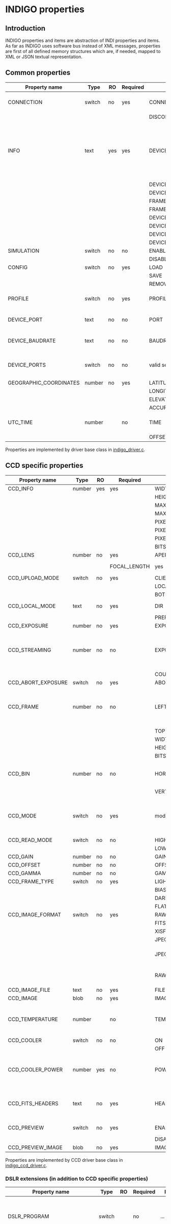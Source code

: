 # INDIGO properties

## Introduction

INDIGO properties and items are abstraction of INDI properties and items. As far as INDIGO uses software bus instead of XML messages,
properties are first of all defined memory structures which are, if needed, mapped to XML or JSON textual representation.

## Common properties

| Property name | Type | RO | Required | Item name | Required | Comments |
| ----- | ----- | ----- | ----- | ----- | ----- | ----- |
| CONNECTION | switch | no | yes | CONNECTED | yes | Item values are undefined if state is not Idle or Ok. |
|  |  |  |  | DISCONNECTED | yes |  |
| INFO | text | yes | yes | DEVICE_NAME | yes | "Device in INDIGO strictly represents device itself and not device driver. Valid DEVICE_INTERFACE values are defined in indigo_driver.h as indigo_device_interface enumeration." |
|  |  |  |  | DEVICE_VERSION | yes |  |
|  |  |  |  | DEVICE_INTERFACE | yes |  |
|  |  |  |  | FRAMEWORK_NAME | no |  |
|  |  |  |  | FRAMEWORK_VERSION | no |  |
|  |  |  |  | DEVICE_MODEL | no |  |
|  |  |  |  | DEVICE_FIRMWARE_REVISION | no |  |
|  |  |  |  | DEVICE_HARDWARE_REVISION | no |  |
|  |  |  |  | DEVICE_SERIAL_NUMBER | no |  |
| SIMULATION | switch | no | no | ENABLED | yes |  |
|  |  |  |  | DISABLED | yes |  |
| CONFIG | switch | no | yes | LOAD | yes |  |
|  |  |  |  | SAVE | yes |  |
|  |  |  |  | REMOVE | yes |  |
| PROFILE | switch | no | yes | PROFILE_0,... | yes | Select the profile number for subsequent CONFIG operation |
| DEVICE_PORT | text | no | no | PORT | no | Either device path like "/dev/tty0" or URL like "lx200://host:port". |
| DEVICE_BAUDRATE | text | no | no | BAUDRATE | no | Serial port configuration in a string like this: 9600-8N1 |
| DEVICE_PORTS | switch | no | no | valid serial port name |  | When selected, it is copied to DEVICE_PORT property. |
| GEOGRAPHIC_COORDINATES | number | no | yes | LATITUDE | yes |  |
|  |  |  |  | LONGITUDE | yes |  |
|  |  |  |  | ELEVATION | yes |  |
|  |  |  |  | ACCURACY | no| GPS driver only |
| UTC_TIME | number |  | no | TIME | yes | It depends on hardware if it is undefined, read-only or read-write. |
|  |  |  |  | OFFSET | yes |  |

Properties are implemented by driver base class in [indigo_driver.c](https://github.com/indigo-astronomy/indigo/blob/master/indigo_libs/indigo_driver.c).

## CCD specific properties

| Property name | Type | RO | Required | Item name | Required | Comments |
| ----- | ----- | ----- | ----- | ----- | ----- | ----- |
| CCD_INFO | number | yes | yes | WIDTH | yes |  |
|  |  |  |  | HEIGHT | yes |  |
|  |  |  |  | MAX_HORIZONTAL_BIN | yes |  |
|  |  |  |  | MAX_VERTICAL_BIN | yes |  |
|  |  |  |  | PIXEL_SIZE | yes | in microns |
|  |  |  |  | PIXEL_WIDTH | yes | in microns |
|  |  |  |  | PIXEL_HEIGHT | yes | in microns |
|  |  |  |  | BITS_PER_PIXEL | yes |  |
| CCD_LENS | number | no | yes | APERTURE | yes | in centimeters |
|  |  |  | FOCAL_LENGTH | yes | in centimeters |
| CCD_UPLOAD_MODE | switch | no | yes | CLIENT | yes |  |
|  |  |  |  | LOCAL | yes |  |
|  |  |  |  | BOTH | yes |  |
| CCD_LOCAL_MODE | text | no | yes | DIR | yes | XXX is replaced by sequence. |
|  |  |  |  | PREFIX | yes |  |
| CCD_EXPOSURE | number | no | yes | EXPOSURE | yes |  |
| CCD_STREAMING | number | no | no | EXPOSURE | yes | The same as CCD_EXPOSURE, but will upload COUNT images. Use COUNT -1 for endless loop. |
|  |  |  |  | COUNT | yes |  |
| CCD_ABORT_EXPOSURE | switch | no | yes | ABORT_EXPOSURE | yes |  |
| CCD_FRAME | number | no | no | LEFT | yes | If BITS_PER_PIXEL can't be changed, set min and max to the same value. |
|  |  |  |  | TOP | yes |  |
|  |  |  |  | WIDTH | yes |  |
|  |  |  |  | HEIGHT | yes |  |
|  |  |  |  | BITS_PER_PIXEL | yes |  |
| CCD_BIN | number | no | no | HORIZONTAL | yes | CCD_MODE is prefered way how to set binning. |
|  |  |  |  | VERTICAL | yes |  |
| CCD_MODE | switch | no | yes | mode identifier | yes | CCD_MODE is a prefered way how to set binning, resolution, color mode etc. |
| CCD_READ_MODE | switch | no | no | HIGH_SPEED | yes |  |
|  |  |  |  | LOW_NOISE | yes |  |
| CCD_GAIN | number | no | no | GAIN | yes |  |
| CCD_OFFSET | number | no | no | OFFSET | yes |  |
| CCD_GAMMA | number | no | no | GAMMA | yes |  |
| CCD_FRAME_TYPE | switch | no | yes | LIGHT | yes |  |
|  |  |  |  | BIAS | yes |  |
|  |  |  |  | DARK | yes |  |
|  |  |  |  | FLAT | yes |  |
| CCD_IMAGE_FORMAT | switch | no | yes | RAW | yes |  |
|  |  |  |  | FITS | yes |  |
|  |  |  |  | XISF | yes |  |
|  |  |  |  | JPEG | yes |  |
|  |  |  |  | JPEG_AVI | yes | JPEG for capture, AVI for streaming |
|  |  |  |  | RAW_SER | yes | RAW for capture, SER for streaming |
| CCD_IMAGE_FILE | text | no | yes | FILE | yes |  |
| CCD_IMAGE | blob | no | yes | IMAGE | yes |  |
| CCD_TEMPERATURE | number |  | no | TEMPERATURE | yes | It depends on hardware if it is undefined, read-only or read-write. |
| CCD_COOLER | switch | no | no | ON | yes |  |
|  |  |  |  | OFF | yes |  |
| CCD_COOLER_POWER | number | yes | no | POWER | yes | It depends on hardware if it is undefined, read-only or read-write. |
| CCD_FITS_HEADERS | text | no | yes | HEADER_1, ... | yes | String in form "name = value", "name = 'value'" or "comment text" |
| CCD_PREVIEW | switch | no | yes | ENABLED | yes | Send JPEG preview to client |
|  |  |  |  | DISABLED | yes | |
| CCD_PREVIEW_IMAGE | blob | no | yes | IMAGE | yes |  |

Properties are implemented by CCD driver base class in [indigo_ccd_driver.c](https://github.com/indigo-astronomy/indigo/blob/master/indigo_libs/indigo_ccd_driver.c).

### DSLR extensions (in addition to CCD specific properties)

| Property name | Type | RO | Required | Item name | Required | Comments |
| ----- | ----- | ----- | ----- | ----- | ----- | ----- |
| DSLR_PROGRAM | switch |  | no | ... | yes | RO/RW status and items set depends on particular camera |
| DSLR_APERTURE | switch |  | no | ... | yes | RO/RW status and items set depends on particular camera/lens |
| DSLR_SHUTTER | switch |  | no | ... | yes | RO/RW status and items set depends on particular camera |
| DSLR_COMPRESSION | switch |  | no | ... | yes | RO/RW status and items set depends on particular camera |
| DSLR_WHITE_BALANCE | switch |  | no | ... | yes | RO/RW status and items set depends on particular camera |
| DSLR_ISO | switch |  | no | ... | yes | RO/RW status and items set depends on particular camera |
|  DSLR_EXPOSURE_METERING | switch | ... | no |  | yes | RO/RW status and items set depends on particular camera |
|  DSLR_FOCUS_METERING | switch |  | no | ... | yes | RO/RW status and items set depends on particular camera |
|  DSLR_FOCUS_MODE | switch |  | no | ... | yes | RO/RW status and items set depends on particular camera |
|  DSLR_FOCUS_MODE | switch |  | no | ... | yes | RO/RW status and items set depends on particular camera |
|  DSLR_CAPTURE_MODE | switch |  | no | ... | yes | RO/RW status and items set depends on particular camera |
|  DSLR_FLASH_MODE | switch |  | no | ... | yes | RO/RW status and items set depends on particular camera |
|  DSLR_EXPOSURE_COMPENSATION | switch |  | no | ... | yes | RO/RW status and items set depends on particular camera |
|  DSLR_BATTERY_LEVEL | switch | yes | no | VALUE | yes | RO/RW status and items set depends on particular camera |
|  DSLR_FOCAL_LENGTH | switch | yes | no | VALUE | yes | RO/RW status and items set depends on particular camera |
|  DSLR_LOCK | switch | no | no | LOCK | yes | Lock camera UI |
|   |  |  |  | UNLOCK | yes |  |
|  DSLR_MIRROR_LOCKUP | switch | no | no | LOCK | yes | Lock camera mirror |
|   |  |  |  | UNLOCK | yes |  |
|  DSLR_AF | switch | no | no | AF | yes | Start autofocus |
|  DSLR_AVOID_AF | switch | no | no | ON | yes | Avoid autofocus |
|   |  |  |  | OF | yes |  |
|  DSLR_STREAMING_MODE | switch | no | no | LIVE_VIEW | yes | Operation used for streaming |
|   |  |  |  | BURST_MODE | yes |  |
|  DSLR_ZOOM_PREVIEW | switch | no | no | ON | yes | LiveView zoom |
|   |  |  |  | OFF | yes |  |
|  DSLR_DELETE_IMAGE | switch | no | no | ON | yes | Delete image from camera memory/card |
|   |  |  |  | OFF | yes |  |

A reference implementation is ICA driver [indigo_ccd_ica.m](https://github.com/indigo-astronomy/indigo/blob/master/indigo_mac_drivers/ccd_ica/indigo_ccd_ica.m).

## Wheel specific properties

| Property name | Type | RO | Required | Item name | Required | Comments |
| ----- | ----- | ----- | ----- | ----- | ----- | ----- |
| WHEEL_SLOT | number | no | yes | SLOT | yes |  |
| WHEEL_SLOT_NAME | switch | no | yes | SLOT_NAME_1, ... | yes |  |
| WHEEL_SLOT_OFFSET | switch | no | yes | SLOT_OFFSET_1, ... | yes | Value is number of focuser steps |


Properties are implemented by wheel driver base class in [indigo_wheel_driver.c](https://github.com/indigo-astronomy/indigo/blob/master/indigo_libs/indigo_wheel_driver.c).

## Focuser specific properties

| Property name | Type | RO | Required | Item name | Required | Comments |
| ----- | ----- | ----- | ----- | ----- | ----- | ----- |
| FOCUSER_SPEED | number | no | no | SPEED | yes |  |
| FOCUSER_REVERSE_MOTION | switch | no | no | ENABLED | yes |  |
|  |  |  |  | DIABLED | yes |  |
| FOCUSER_DIRECTION | switch | no | yes | MOVE_INWARD | yes |  |
|  |  |  |  | MOVE_OUTWARD | yes |  |
| FOCUSER_STEPS | number | no | yes | STEPS | yes |  |
| FOCUSER_ON_POSITION_SET | switch | no | no | GOTO | yes |  |
|  |  |  |  | SYNC | yes |  |
| FOCUSER_POSITION | number |  | no | POSITION | yes | It depends on hardware if it is undefined, read-only or read-write. |
| FOCUSER_ABORT_MOTION | switch | no | yes | ABORT_MOTION | yes |  |
| FOCUSER_TEMPERATURE | number | no | no | TEMPERATURE | yes |  |
| FOCUSER_BACKLASH | number | no | no | BACKLASH | yes | Mechanical backlash compensation |
| FOCUSER_COMPENSATION | number | no | no | COMPENSATION | yes | Temperature compensation (if FOCUSER_MODE.AUTOMATIC is set |
|  |  |  |  | PERIOD | no | Compensation period |
|  |  |  |  | THRESHOLD | no | Compensation threshold |
| FOCUSER_MODE | switch | no | no | MANUAL | yes | Manual mode |
|  |  |  |  | AUTOMATIC | yes | Temperature compensated mode |
| FOCUSER_LIMITS | number | no | no | MIN_POSITION | yes |  |
|  |  |  |  | MAX_POSITION | yes |  |

Properties are implemented by focuser driver base class in [indigo_focuser_driver.c](https://github.com/indigo-astronomy/indigo/blob/master/indigo_libs/indigo_focuser_driver.c).

## Mount specific properties

| Property name | Type | RO | Required | Item name | Required | Comments |
| ----- | ----- | ----- | ----- | ----- | ----- | ----- |
| MOUNT_INFO | text | no | no | MODEL | yes |  |
|  |  |  |  | VENDOR | yes |  |
|  |  |  |  | FIRMWARE_VERSION | yes |  |
| MOUNT_LST_TIME | number |  | yes | TIME | yes | It depends on hardware if it is undefined, read-only or read-write. |
| MOUNT_SET_HOST_TIME | switch | no | no | SET | yes |  |
| MOUNT_PARK | switch | no | no | PARKED | yes |  |
|  |  |  |  | UNPARKED | yes |  |
| MOUT_PARK_SET | switch | no | no | DEFAULT | yes |  |
|  |  |  |  | CURRENT | yes |  |
| MOUNT_PARK_POSITION | number | no | no | RA | yes |  |
|  |  |  |  | DEC | yes |  |
| MOUNT_ON_COORDINATES_SET | switch | no | yes | TRACK | yes |  |
|  |  |  |  | SYNC | yes |  |
|  |  |  |  | SLEW | no |  |
| MOUNT_SLEW_RATE | switch | no | no | GUIDE | no |  |
|  |  |  |  | CENTERING | no |  |
|  |  |  |  | FIND | no |  |
|  |  |  |  | MAX | no |  |
| MOUNT_MOTION_DEC | switch | no | yes | NORTH | yes |  |
|  |  |  |  | SOUTH | yes |  |
| MOUNT_MOTION_RA | switch | no | yes | WEST | yes |  |
|  |  |  |  | EAST | yes |  |
| MOUNT_TRACK_RATE | switch | no | no | SIDEREAL | no |  |
|  |  |  |  | SOLAR | no |  |
|  |  |  |  | LUNAR | no |  |
| MOUNT_TRACKING | switch | no | no | ON | yes |  |
|  |  |  |  | OFF | yes |  |
| MOUNT_GUIDE_RATE | nuber | no | no | RA | yes |  |
|  |  |  |  | DEC | yes |  |
| MOUNT_EQUATORIAL_COORDINATES | number | no | yes | RA | yes |  |
|  |  |  |  | DEC | yes |  |
| MOUNT_HORIZONTAL_COORDINATES | number | no | no | ALT | yes |  |
|  |  |  |  | AZ | yes |  |
| MOUNT_ABORT_MOTION | switch | no | yes | ABORT_MOTION | yes |  |
| MOUNT_RAW_COORDINATES | number | yes | yes | RA | yes |  |
|  |  |  |  | DEC | yes |  |
| MOUNT_ALIGNMENT_MODE | switch | no | yes | CONTROLLER | yes |  |
|  |  |  |  | SINGLE_POINT | yes |  |
|  |  |  |  | NEAREST_POINT | yes |  |
|  |  |  |  | MULTI_POINT | yes |  |
| MOUNT_ALIGNMENT_SELECT_POINTS | switch | no | yes | point id | yes |  |
| MOUNT_ALIGNMENT_DELETE_POINTS_PROPERTY | switch | no | yes | point id | yes |  |
| MOUNT_EPOCH | number | no | yes | EPOCH | yes |  |
| MOUNT_SIDE_OF_PIER | switch | no | no | EAST | yes |  |
|  |  |  |  | WEST | yes |  |
| MOUNT_PEC | switch | no | no | ENABLED | yes |  |
|  |  |  |  | DISABLED | yes |  |
| MOUNT_PEC_TRAINING | switch | no | no | STARTED | yes |  |
|  |  |  |  | STOPPED | yes |  |

Properties are implemented by mount driver base class in [indigo_mount_driver.c](https://github.com/indigo-astronomy/indigo/blob/master/indigo_libs/indigo_mount_driver.c).

## Guider specific properties

| Property name | Type | RO | Required | Item name | Required | Comments |
| ----- | ----- | ----- | ----- | ----- | ----- | ----- |
| GUIDER_GUIDE_DEC | number | no | yes | NORTH | yes |  |
|  |  |  |  | SOUTH | yes |  |
| GUIDER_GUIDE_RA | number | no | yes | EAST | yes |  |
|  |  |  |  | WEST | yes |  |
| GUIDER_RATE | number | no | no | RATE | yes | % of sidereal rate (RA or both) |
|  | number | no | no | DEC_RATE | no | % of sidereal rate (DEC) |


Properties are implemented by guider driver base class in [indigo_guider_driver.c](https://github.com/indigo-astronomy/indigo/blob/master/indigo_libs/indigo_guider_driver.c).

## AO specific properties

| Property name | Type | RO | Required | Item name | Required | Comments |
| ----- | ----- | ----- | ----- | ----- | ----- | ----- |
| AO_GUIDE_DEC | number | no | yes | NORTH | yes | |
|  |  |  |  | SOUTH | yes | |
| AO_GUIDE_RA | number | no | yes | EAST | yes | |
|  |  |  |  | WEST | yes | |
| AO_RESET | switch | no | yes | CENTER | yes | |
|  |  |  |  | UNJAM | no | |


Properties are implemented by AO driver base class in [indigo_ao_driver.c](https://github.com/indigo-astronomy/indigo/blob/master/indigo_libs/indigo_ao_driver.c).

## GPS specific properties

| Property name | Type | RO | Required | Item name | Required | Comments |
| ----- | ----- | ----- | ----- | ----- | ----- | ----- |
| GPS_STATUS | light | yes | yes | NO_FIX | yes | GPS fix status |
|  |  |  |  | 2D_FIX | yes | |
|  |  |  |  | 3D_FIX | yes | |
| GPS_ADVANCED | switch | no | yes | ENABLED | yes |  Enable advanced status report |
|  |  |  |  | DISABLED | yes | |
| GPS_ADVANCED_STATUS | number | yes | yes | SVS_IN_USE | yes | Advanced status report |
|  |  |  |  | SVS_IN_VIEW | yes | |
|  |  |  |  | PDOP | yes | |
|  |  |  |  | HDOP | yes | |
|  |  |  |  | VDOP | yes | |

Properties are implemented by GPS driver base class in [indigo_gps_driver.c](https://github.com/indigo-astronomy/indigo/blob/master/indigo_libs/indigo_gps_driver.c).

## Dome specific properties

TBD

| Property name  | Type   | RO | Required | Item name        | Required | Comments |
| ----- | ----- | ----- | ----- | ----- | ----- | ----- |
| DOME_SPEED     | number | no | no       | SPEED            | yes      |          |
| DOME_ROTATION  | switch | no | no       | CLOCKWISE        | yes      |          |
|                |        |    |          | COUNTERCLOCKWISE | yes      |          |
| DOME_DIRECTION | switch | no | no       | CLOCKWISE        | yes      |          |
|                |        |    |          | COUNTERCLOCKWISE | yes      |          |
| DOME_ON_HORIZONTAL_COORDINATES_SET | switch | no | no       | GOTO        | yes      |          |
|                |        |    |          | SYNC | yes      |          |

For complete list see below:

Properties are implemented by dome driver base class in [indigo_dome_driver.c](https://github.com/indigo-astronomy/indigo/blob/master/indigo_libs/indigo_dome_driver.c)

## Rotator specific properties

| Property name  | Type   | RO | Required | Item name        | Required | Comments |
| ----- | ----- | ----- | ----- | ----- | ----- | ----- |
| ROTATOR_ON_POSITION_SET | switch | no  | no       | GOTO        | yes      |          |
|                         |        |     |          | SYNC        | yes      |          |
| ROTATOR_POSITION        | number | no  | yes      | POSITION    | yes      |          |
| ROTATOR_DIRECTION       | switch | no  | no      | NORMAL      | yes      |          |
|                         |        |     |          | REVERSED    | yes      |          |
| ROTATOR_ABORT_MOTION    | switch | no  | yes      | ABORT_MOTION | yes     |          |
| ROTATOR_BACKLASH        | number | no  | no       | BACKLASH     | yes     |          |
| ROTATOR_LIMITS          | number | no  | no       | MIN_POSITION | yes     |          |
|                         |        |     |          | MAX_POSITION | yes     |          |
| ROTATOR_STEPS_PER_REVOLUTION | number | no | no | STEPS_PER_REVOLUTION| yes |         |

Properties are implemented by rotator driver base class in [indigo_rotator_driver.c](https://github.com/indigo-astronomy/indigo/blob/master/indigo_libs/indigo_rotator_driver.c)

## Auxiliary properties

To be used by auxiliary devices like powerboxes, weather stations, etc.

| Property name | Type | RO | Required | Item name | Required | Comments |
| ----- | ----- | ----- | ----- | ----- | ----- | ----- |
| AUX_POWER_OUTLET | switch | no | no | OUTLET_1 | yes | Enable power outlets |
|  |  |  |  | OUTLET_2 | no |  |
|  |  |  |  | OUTLET_3 | no |  |
|  |  |  |  | OUTLET_4 | no |  |
| AUX_POWER_OUTLET_STATE | light | yes | no | OUTLET_1 | yes | Power outlets state (IDLE = unused, OK = used, ALERT = over-current etc.) |
|  |  |  |  | OUTLET_2 | no |  |
|  |  |  |  | OUTLET_3 | no |  |
|  |  |  |  | OUTLET_4 | no |  |
| AUX_POWER_OUTLET_CURRENT | number | yes | no | OUTLET_1 | yes | Power outlets current |
|  |  |  | no | OUTLET_2 | no |  |
|  |  |  | no | OUTLET_3 | no |  |
|  |  |  | no | OUTLET_4 | no |  |
| AUX_HEATER_OUTLET | number | no | no | OUTLET_1 | yes | Set heater outlets power |
|  |  |  |  | OUTLET_2 | no |  |
|  |  |  |  | OUTLET_3 | no |  |
|  |  |  |  | OUTLET_4 | no |  |
| AUX_HEATER_OUTLET_STATE | light | yes | no | OUTLET_1 | yes | Heater outlets state (IDLE = unused, OK = used, ALERT = over-current etc.) |
|  |  |  |  | OUTLET_2 | no |  |
|  |  |  |  | OUTLET_3 | no |  |
|  |  |  |  | OUTLET_4 | no |  |
| AUX_HEATER_OUTLET_CURRENT | number | yes | no | OUTLET_1 | yes | Heater outlets current |
|  |  |  |  | OUTLET_2 | no |  |
|  |  |  |  | OUTLET_3 | no |  |
|  |  |  |  | OUTLET_4 | no |  |
| AUX_USB_PORT | switch | no | no | PORT_1 | yes | Enable USB ports on smart hub |
|  |  |  |  | PORT_2 | no |  |
|  |  |  |  | PORT_3 | no |  |
|  |  |  |  | PORT_4 | no |  |
|  |  |  |  | PORT_5 | no |  |
|  |  |  |  | PORT_6 | no |  |
|  |  |  |  | PORT_7 | no |  |
|  |  |  |  | PORT_8 | no |  |
| AUX_USB_PORT_STATE | light | yes | no | PORT_1 | yes | USB port state (IDLE = unused or disabled, OK = used, BUSY = transient state, ALERT = over-current etc.) |
|  |  |  |  | PORT_2 | no |  |
|  |  |  |  | PORT_3 | no |  |
|  |  |  |  | PORT_4 | no |  |
|  |  |  |  | PORT_5 | no |  |
|  |  |  |  | PORT_6 | no |  |
|  |  |  |  | PORT_7 | no |  |
|  |  |  |  | PORT_8 | no |  |
| AUX_DEW_CONTROL | switch | no | no | MANUAL | yes | Use AUX_HEATER_OUTLET values |
|  |  |  |  | AUTOMATIC | yes | Set power automatically |
| AUX_WEATHER | number | yes | no | TEMPERATURE | no |  |
|  |  |  |  | HUMIDITY | no |  |
|  |  |  |  | DEWPOINT | no |  |
| AUX_INFO | number | yes | no | ... | no | Any number of any number items |
| AUX_CONTROL | switch | no | no | ... | no | Any number of any switch items |
| AUX_LIGHT_SWITCH | switch | no | no | ON | yes | Flatbox light on |
|  |  |  |  | OFF | yes | Turn light off |
| AUX_LIGHT_INTENSITY | number | no | no | LIGHT_INTENSITY | yes | Flatbox light intensity |

## Agent specific properties

### Snoop agent

| Property name | Type | RO | Required | Item name | Required | Comments |
| ----- | ----- | ----- | ----- | ----- | ----- | ----- |
| SNOOP_ADD_RULE | text | no | yes | SOURCE_DEVICE | yes | Add new rule |
|  |  |  |  | SOURCE_PROPERTY | yes | |
|  |  |  |  | TARGET_DEVICE | yes | |
|  |  |  |  | TARGET_PROPERTY | yes | |
| SNOOP_REMOVE_RULE | text | no | yes | SOURCE_DEVICE | yes | Remove existing rule |
|  |  |  |  | SOURCE_PROPERTY | yes | |
|  |  |  |  | TARGET_DEVICE | yes | |
|  |  |  |  | TARGET_PROPERTY | yes | |
| SNOOP_RULES | light | yes | yes | ... | yes | Lists all rules |

### LX200 server agent

| Property name | Type | RO | Required | Item name | Required | Comments |
| ----- | ----- | ----- | ----- | ----- | ----- | ----- |
| LX200_DEVICES | text | no | yes | MOUNT | yes | Select snooped mount |
|  |  |  |  | GUIDER | yes | Select snooped guider (not used yet) |
| LX200_CONFIGURATION | number | no | yes | PORT | yes | Server port number |
| LX200_SERVER | switch | no | yes | STARTED | yes | Select server state |
|  |  |  |  | STOPPED | yes | |

### Imager agent

| Property name | Type | RO | Required | Item name | Required | Comments |
| ----- | ----- | ----- | ----- | ----- | ----- | ----- |
| FILTER_CCD_LIST | switch | no | yes | ... | yes | Select CCD |
| FILTER_WHEEL_LIST | switch | no | yes | ... | yes | Select wheel |
| FILTER_FOCUSER_LIST | switch | no | yes | ... | yes | Select focuser |
| AGENT_START_PROCESS | switch | no | yes | EXPOSURE | yes | Start exposure |
|  |  |  |  | STREAMING | yes | Start streaming |
| AGENT_ABORT_PROCESS | switch | no | yes | ABORT | yes | Abort running process |
| AGENT_IMAGER_BATCH | number | no | yes | COUNT | yes | Frame count |
|  |  |  |  | EXPOSURE | yes | Exposure duration (in seconds) |
|  |  |  |  | DELAY | yes | Delay between exposures duration (in seconds) |
| AGENT_IMAGER_DOWNLOADFILE | text | no | yes | FILE | yes | Files to load into AGENT_IMAGER_DOWNLOAD_IMAGE property and remove on the host |
| AGENT_IMAGER_DOWNLOADFILES | switch | no | yes | REFRESH | yes | Refresh the list of available files |
|  |  |  |  | file name | yes | Set the file to AGENT_IMAGER_DOWNLOADFILE |
| AGENT_IMAGER_DOWNLOAD_IMAGE | blob | no | yes | IMAGE | yes |  |
| AGENT_IMAGER_SEQUENCE | text | no | yes | SEQUENCE | yes | Sequence control string |
|  |  |  |  | 01...16 | yes | Batch control string |
| AGENT_IMAGER_SEQUENCE_STATE | light | no | yes | SEQUENCE | yes | Sequence state |
|  |  |  |  | 01...16 | yes | Batch state |

### Guider agent

| Property name | Type | RO | Required | Item name | Required | Comments |
| ----- | ----- | ----- | ----- | ----- | ----- | ----- |
| FILTER_CCD_LIST | switch | no | yes | ... | yes | Select CCD |
| FILTER_GUIDER_LIST | switch | no | yes | ... | yes | Select guider |
| AGENT_IMAGER_BATCH | switch | no | yes | PREVIEW | yes | Start preview |
|  |  |  |  | CALIBRATION | yes | Start calibration |
|  |  |  |  | GUIDING | yes | Start guiding |
| AGENT_ABORT_PROCESS | switch | no | yes | ABORT | yes | Abort running process |
| AGENT_GUIDER_DETECTION_MODE | switch | no | yes | DONUTS | yes | Use DONUTS algorithm |
|  |  |  |  | CENTROID | yes | Use full frame centroid algorithm |
|  |  |  |  | SELECTION | yes | Use selected star centroid algorithm |
| AGENT_GUIDER_DEC_MODE | switch | no | yes | BOTH | yes | Guide both north and south |
|  |  |  |  | NORTH | yes | Guide north only |
|  |  |  |  | SOUTH | yes | Guide south only |
|  |  |  |  | NONE | yes | Don't guide in declination axis |
| AGENT_GUIDER_SELECTION | switch | no | yes | X | yes | Selected star coordinates (pixels) |
|  |  |  |  | Y | yes | Guide north only |
| AGENT_GUIDER_SETTINGS | number | no | yes | EXPOSURE | yes | Exposure duration (in seconds) |
|  |  |  |  | STEP0 | yes | Initial step size (in pixels) |
|  |  |  |  | ANGLE | yes | Measured angle (in degrees) |
|  |  |  |  | BACKLASH | yes | Measured backlash (in pixels) |
|  |  |  |  | SPEED_RA | yes | Measured RA speed (in pixels/second) |
|  |  |  |  | SPEED_DEC | yes | Measured dec speed (in pixels/seconds) |
|  |  |  |  | MAX_BL_STEPS | yes | Max backlash clearing steps |
|  |  |  |  | MIN_BL_DRIFT | yes | Min required backlash drift (in pixels) |
|  |  |  |  | MAX_CALIBRATION_STEPS | yes | Max calibration steps |
|  |  |  |  | AGGRESSIVITY_RA | yes | RA aggressivity (in %) |
|  |  |  |  | AGGRESSIVITY_DEC | yes | Dec aggressivity (in %) |
|  |  |  |  | MIN_ERROR | yes | Min error to coorect (in pixels) |
|  |  |  |  | MIN_PULSE | yes | Min pulse length to emit (in seconds) |
|  |  |  |  | MAX_PULSE | yes | Max pulse length to emit (in seconds) |
|  |  |  |  | DITHERING_X | yes | Dithering offset (in pixels) |
|  |  |  |  | DITHERING_Y | yes |  |
| AGENT_GUIDER_STATS | number | yes | yes | PHASE | yes | Process phase |
|  |  |  |  | FRAME | yes | Frame number |
|  |  |  |  | DRIFT_X | yes | Measured drift (X/Y) |
|  |  |  |  | DRIFT_Y | yes |  |
|  |  |  |  | DRIFT_RA | yes | Measured drift (RA/dec) |
|  |  |  |  | DRIFT_DEC | yes |  |
|  |  |  |  | CORR_RA | yes | Correction (RA/dec) |
|  |  |  |  | CORR_DEC | yes | |
|  |  |  |  | RMSE_RA | yes | Root Mean Square Error (RA/dec) |
|  |  |  |  | RMSE_DEC | yes | |

### Mount agent

| Property name | Type | RO | Required | Item name | Required | Comments |
| ----- | ----- | ----- | ----- | ----- | ----- | ----- |
| FILTER_DOME_LIST | switch | no | yes | ... | yes | Select dome |
| FILTER_MOUNT_LIST | switch | no | yes | ... | yes | Select mount |
| FILTER_GPS_LIST | switch | no | yes | ... | yes | Select GPS |
| GEOGRAPHIC_COORDINATES | number | no | yes | LATITUDE | yes | Observatory coordinates |
|  |  |  |  | LONGITUDE | yes | |
|  |  |  |  | ELEVATION | yes | |
| AGENT_SITE_DATA_SOURCE | switch | no | yes | HOST | yes | Use host coordinates |
|  |  |  |  | MOUNT | yes | Use mount controller coordinates |
|  |  |  |  | DOME | yes | Use dome controller coordinates |
|  |  |  |  | GPS | yes | Use GPS coordinates |
| AGENT_LIMITS | number | no | yes | HA_TRACKING | yes | HA limit for tracking; park when reached; use 24:00:00 to turn it off |
|  |  |  |  | LOCAL_TIME | yes | Time limit for tracking; park when reached; use 12:00:00 to turn it off  |
